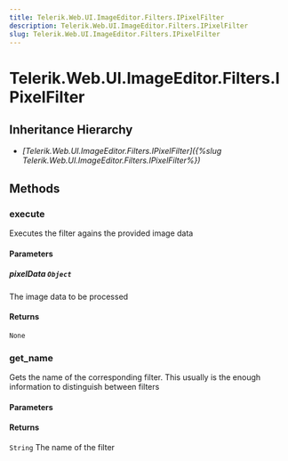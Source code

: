 ```yaml
---
title: Telerik.Web.UI.ImageEditor.Filters.IPixelFilter
description: Telerik.Web.UI.ImageEditor.Filters.IPixelFilter
slug: Telerik.Web.UI.ImageEditor.Filters.IPixelFilter
---
```


# Telerik.Web.UI.ImageEditor.Filters.IPixelFilter  

## Inheritance Hierarchy

* *[Telerik.Web.UI.ImageEditor.Filters.IPixelFilter]({%slug Telerik.Web.UI.ImageEditor.Filters.IPixelFilter%})*


## Methods

###  execute

Executes the filter agains the provided image data

#### Parameters

##### pixelData `Object`

The image data to be processed

#### Returns

`None` 

### get_name

Gets the name of the corresponding filter. This usually is the enough information to distinguish between filters

#### Parameters

#### Returns

`String` The name of the filter



